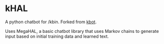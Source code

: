 # kHAL
A python chatbot for /kbin. Forked from [kbot](https://github.com/ryanjsims/kbot).

Uses MegaHAL, a basic chatbot library that uses Markov chains to generate input based on initial training data and learned text.


